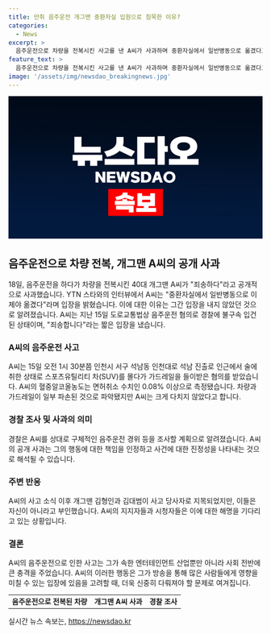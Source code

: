 ```yaml
---
title: 만취 음주운전 개그맨 중환자실 입원으로 침묵한 이유?
categories:
  - News
excerpt: >
  음주운전으로 차량을 전복시킨 사고를 낸 A씨가 사과하며 중환자실에서 일반병동으로 옮겼다고 공개했다. 2004년 데뷔한 A씨는 군대 내무반을 소재로 해 개그 코너를 진행하며 활약했으며, 최근 방송 활동이 줄어들었다고 한다. 사고 이후 다른 개그맨들이 사고 당사자로 지목됐지만 부인했고, A씨는 경찰에 의해 불구속 입건됐다. A씨의 차량과 가드레일이 파손된 것으로 파악돼 경찰이 음주운전 경위 등을 조사할 예정이다. A씨는 크게 다치지 않았다고 밝혔다. (150자)
feature_text: >
  음주운전으로 차량을 전복시킨 사고를 낸 A씨가 사과하며 중환자실에서 일반병동으로 옮겼다고 공개했다. 2004년 데뷔한 A씨는 군대 내무반을 소재로 해 개그 코너를 진행하며 활약했으며, 최근 방송 활동이 줄어들었다고 한다. 사고 이후 다른 개그맨들이 사고 당사자로 지목됐지만 부인했고, A씨는 경찰에 의해 불구속 입건됐다. A씨의 차량과 가드레일이 파손된 것으로 파악돼 경찰이 음주운전 경위 등을 조사할 예정이다. A씨는 크게 다치지 않았다고 밝혔다. (150자)
image: '/assets/img/newsdao_breakingnews.jpg'
---
```


<p><img src="/assets/img/newsdao_breakingnews.jpg" alt="firstkoreanews 속보" /></p>

<h2 data-ke-size="size26">음주운전으로 차량 전복, 개그맨 A씨의 공개 사과</h2>

<p data-ke-size="size16">18일, 음주운전을 하다가 차량을 전복시킨 40대 개그맨 A씨가 "죄송하다"라고 공개적으로 사과했습니다. YTN 스타와의 인터뷰에서 A씨는 "중환자실에서 일반병동으로 이제야 옮겼다"라며 입장을 밝혔습니다. 이에 대한 이유는 그간 입장을 내지 않았던 것으로 알려졌습니다. A씨는 지난 15일 도로교통법상 음주운전 혐의로 경찰에 불구속 입건된 상태이며, "죄송합니다"라는 짧은 입장을 냈습니다. </p>

<h3 data-ke-size="size24">A씨의 음주운전 사고</h3>

<p data-ke-size="size16">A씨는 15일 오전 1시 30분쯤 인천시 서구 석남동 인천대로 석남 진출로 인근에서 술에 취한 상태로 스포츠유틸리티 차(SUV)를 몰다가 가드레일을 들이받은 혐의를 받았습니다. A씨의 혈중알코올농도는 면허취소 수치인 0.08% 이상으로 측정됐습니다. 차량과 가드레일이 일부 파손된 것으로 파악됐지만 A씨는 크게 다치지 않았다고 합니다. </p>

<h3 data-ke-size="size24">경찰 조사 및 사과의 의미</h3>

<p data-ke-size="size16">경찰은 A씨를 상대로 구체적인 음주운전 경위 등을 조사할 계획으로 알려졌습니다. A씨의 공개 사과는 그의 행동에 대한 책임을 인정하고 사건에 대한 진정성을 나타내는 것으로 해석될 수 있습니다. </p>

<h3 data-ke-size="size24">주변 반응</h3>

<p data-ke-size="size16">A씨의 사고 소식 이후 개그맨 김형인과 김대범이 사고 당사자로 지목되었지만, 이들은 자신이 아니라고 부인했습니다. A씨의 지지자들과 시청자들은 이에 대한 해명을 기다리고 있는 상황입니다. </p>

<h3 data-ke-size="size24">결론</h3>

<p data-ke-size="size16">A씨의 음주운전으로 인한 사고는 그가 속한 엔터테인먼트 산업뿐만 아니라 사회 전반에 큰 충격을 주었습니다. A씨의 이러한 행동은 그가 방송을 통해 많은 사람들에게 영향을 미칠 수 있는 입장에 있음을 고려할 때, 더욱 신중히 다뤄져야 할 문제로 여겨집니다. </p>

<table>
    <tr>
        <td style="text-align: center; height: 17px;"><b>음주운전으로 전복된 차량</b></td>
        <td style="text-align: center; height: 17px;"><b>개그맨 A씨 사과</b></td>
        <td style="text-align: center; height: 17px;"><b>경찰 조사</b></td>
    </tr>
</table>
실시간 뉴스 속보는, <a href="https://newsdao.kr" rel="dofollow">https://newsdao.kr</a>


